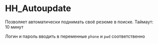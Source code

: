 # HH_Autoupdate

Позволяет автоматически поднимать своё резюме в поиске. Таймаут: 10 минут

Логин и пароль вводить в переменные `phone` и `pwd` соответственно
